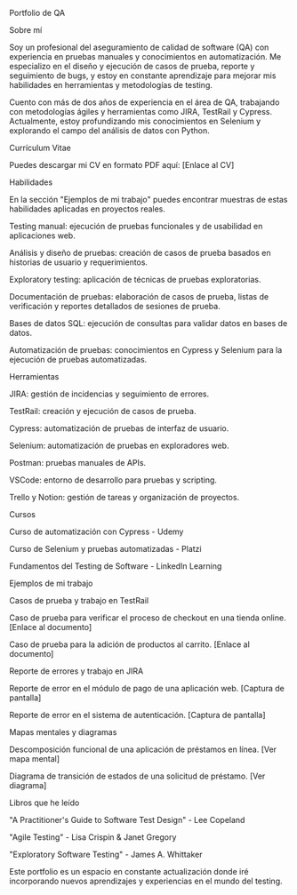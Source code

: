 Portfolio de QA

Sobre mí

Soy un profesional del aseguramiento de calidad de software (QA) con experiencia en pruebas manuales y conocimientos en automatización. Me especializo en el diseño y ejecución de casos de prueba, reporte y seguimiento de bugs, y estoy en constante aprendizaje para mejorar mis habilidades en herramientas y metodologías de testing.

Cuento con más de dos años de experiencia en el área de QA, trabajando con metodologías ágiles y herramientas como JIRA, TestRail y Cypress. Actualmente, estoy profundizando mis conocimientos en Selenium y explorando el campo del análisis de datos con Python.

Currículum Vitae

Puedes descargar mi CV en formato PDF aquí: [Enlace al CV]

Habilidades

En la sección "Ejemplos de mi trabajo" puedes encontrar muestras de estas habilidades aplicadas en proyectos reales.

Testing manual: ejecución de pruebas funcionales y de usabilidad en aplicaciones web.

Análisis y diseño de pruebas: creación de casos de prueba basados en historias de usuario y requerimientos.

Exploratory testing: aplicación de técnicas de pruebas exploratorias.

Documentación de pruebas: elaboración de casos de prueba, listas de verificación y reportes detallados de sesiones de prueba.

Bases de datos SQL: ejecución de consultas para validar datos en bases de datos.

Automatización de pruebas: conocimientos en Cypress y Selenium para la ejecución de pruebas automatizadas.

Herramientas

JIRA: gestión de incidencias y seguimiento de errores.

TestRail: creación y ejecución de casos de prueba.

Cypress: automatización de pruebas de interfaz de usuario.

Selenium: automatización de pruebas en exploradores web.

Postman: pruebas manuales de APIs.

VSCode: entorno de desarrollo para pruebas y scripting.

Trello y Notion: gestión de tareas y organización de proyectos.

Cursos

Curso de automatización con Cypress - Udemy

Curso de Selenium y pruebas automatizadas - Platzi

Fundamentos del Testing de Software - LinkedIn Learning

Ejemplos de mi trabajo

Casos de prueba y trabajo en TestRail

Caso de prueba para verificar el proceso de checkout en una tienda online. [Enlace al documento]

Caso de prueba para la adición de productos al carrito. [Enlace al documento]

Reporte de errores y trabajo en JIRA

Reporte de error en el módulo de pago de una aplicación web. [Captura de pantalla]

Reporte de error en el sistema de autenticación. [Captura de pantalla]

Mapas mentales y diagramas

Descomposición funcional de una aplicación de préstamos en línea. [Ver mapa mental]

Diagrama de transición de estados de una solicitud de préstamo. [Ver diagrama]

Libros que he leído

"A Practitioner's Guide to Software Test Design" - Lee Copeland

"Agile Testing" - Lisa Crispin & Janet Gregory

"Exploratory Software Testing" - James A. Whittaker

Este portfolio es un espacio en constante actualización donde iré incorporando nuevos aprendizajes y experiencias en el mundo del testing.

